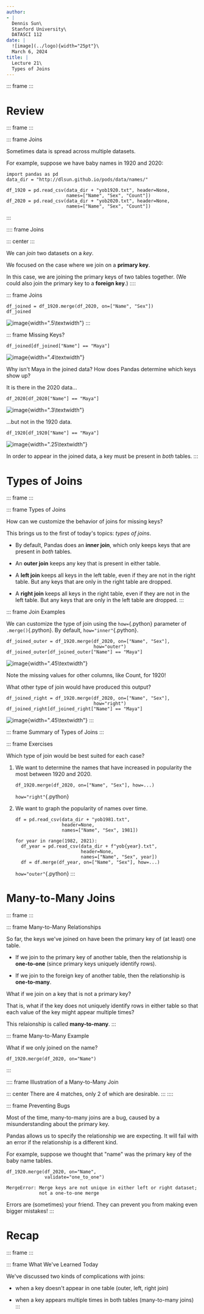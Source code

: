 ```yaml
---
author:
- |
  Dennis Sun\
  Stanford University\
  DATASCI 112
date: |
  ![image](../logo){width="25pt"}\
  March 6, 2024
title: |
  Lecture 21\
  Types of Joins
---
```


::: frame
:::

# Review

::: frame
:::

::: frame
Joins

Sometimes data is spread across multiple datasets.

For example, suppose we have baby names in 1920 and 2020:

``` {.python bgcolor="gray"}
import pandas as pd
data_dir = "http://dlsun.github.io/pods/data/names/"

df_1920 = pd.read_csv(data_dir + "yob1920.txt", header=None,
                      names=["Name", "Sex", "Count"])
df_2020 = pd.read_csv(data_dir + "yob2020.txt", header=None,
                      names=["Name", "Sex", "Count"])
```
:::

:::: frame
Joins

::: center
:::

We can *join* two datasets on a *key*.

We focused on the case where we join on a **primary key**.

In this case, we are joining the primary keys of two tables together.
(We could also join the primary key to a **foreign key**.)
::::

::: frame
Joins

``` {.python bgcolor="gray"}
df_joined = df_1920.merge(df_2020, on=["Name", "Sex"])
df_joined
```

![image](df_joined){width=".5\\textwidth"}
:::

::: frame
Missing Keys?

``` {.python bgcolor="gray"}
df_joined[df_joined["Name"] == "Maya"]
```

![image](df_joined_maya){width=".4\\textwidth"}

Why isn't Maya in the joined data? How does Pandas determine which keys
show up?

It is there in the 2020 data\...

``` {.python bgcolor="gray"}
df_2020[df_2020["Name"] == "Maya"]
```

![image](df_2020_maya){width=".3\\textwidth"}

\...but not in the 1920 data.

``` {.python bgcolor="gray"}
df_1920[df_1920["Name"] == "Maya"]
```

![image](df_1920_maya){width=".25\\textwidth"}

In order to appear in the joined data, a key must be present in *both*
tables.
:::

# Types of Joins

::: frame
:::

::: frame
Types of Joins

How can we customize the behavior of joins for missing keys?

This brings us to the first of today's topics: *types of joins*.

-   By default, Pandas does an **inner join**, which only keeps keys
    that are present in *both* tables.

-   An **outer join** keeps any key that is present in either table.

-   A **left join** keeps all keys in the left table, even if they are
    not in the right table. But any keys that are only in the right
    table are dropped.

-   A **right join** keeps all keys in the right table, even if they are
    not in the left table. But any keys that are only in the left table
    are dropped.
:::

::: frame
Join Examples

We can customize the type of join using the `how=`{.python} parameter of
`.merge()`{.python}. By default, `how="inner"`{.python}.

``` {.python bgcolor="gray"}
df_joined_outer = df_1920.merge(df_2020, on=["Name", "Sex"],
                                how="outer")
df_joined_outer[df_joined_outer["Name"] == "Maya"]
```

![image](df_joined_outer_maya){width=".45\\textwidth"}

Note the missing values for other columns, like Count, for 1920!

What other type of join would have produced this output?

``` {.python bgcolor="gray"}
df_joined_right = df_1920.merge(df_2020, on=["Name", "Sex"],
                                how="right")
df_joined_right[df_joined_right["Name"] == "Maya"]
```

![image](df_joined_right_maya){width=".45\\textwidth"}
:::

::: frame
Summary of Types of Joins
:::

::: frame
Exercises

Which type of join would be best suited for each case?

1.  We want to determine the names that have increased in popularity the
    most between 1920 and 2020.

    ``` {.python bgcolor="gray"}
    df_1920.merge(df_2020, on=["Name", "Sex"], how=...)
    ```

    `how="right"`{.python}

2.  We want to graph the popularity of names over time.

    ``` {.python bgcolor="gray"}
    df = pd.read_csv(data_dir + "yob1981.txt",
                     header=None,
                     names=["Name", "Sex", 1981])

    for year in range(1982, 2021):
      df_year = pd.read_csv(data_dir + f"yob{year}.txt",
                            header=None,
                            names=["Name", "Sex", year])
      df = df.merge(df_year, on=["Name", "Sex"], how=...)
    ```

    `how="outer"`{.python}
:::

# Many-to-Many Joins

::: frame
:::

::: frame
Many-to-Many Relationships

So far, the keys we've joined on have been the primary key of (at least)
one table.

-   If we join to the primary key of another table, then the
    relationship is **one-to-one** (since primary keys uniquely identify
    rows).

-   If we join to the foreign key of another table, then the
    relationship is **one-to-many**.

What if we join on a key that is not a primary key?

That is, what if the key does not uniquely identify rows in either table
so that each value of the key might appear multiple times?

This relaionship is called **many-to-many**.
:::

::: frame
Many-to-Many Example

What if we only joined on the name?

``` {.python bgcolor="gray"}
df_1920.merge(df_2020, on="Name")
```
:::

:::: frame
Illustration of a Many-to-Many Join

::: center
There are 4 matches, only 2 of which are desirable.
:::
::::

::: frame
Preventing Bugs

Most of the time, many-to-many joins are a bug, caused by a
misunderstanding about the primary key.

Pandas allows us to specify the relationship we are expecting. It will
fail with an error if the relationship is a different kind.

For example, suppose we thought that "name" was the primary key of the
baby name tables.

``` {.python bgcolor="gray"}
df_1920.merge(df_2020, on="Name",
              validate="one_to_one")
```

``` {fontsize="\\scriptsize"}
MergeError: Merge keys are not unique in either left or right dataset;
            not a one-to-one merge
```

Errors are (sometimes) your friend. They can prevent you from making
even bigger mistakes!
:::

# Recap

::: frame
:::

::: frame
What We've Learned Today

We've discussed two kinds of complications with joins:

-   when a key doesn't appear in one table (outer, left, right join)

-   when a key appears multiple times in both tables (many-to-many
    joins)
:::
